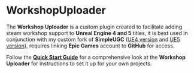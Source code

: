 # WorkshopUploader
The **Workshop Uploader** is a custom plugin created to facilitate adding steam workshop support to **Unreal Engine 4 and 5** titles, it is best used in conjunction with my custom fork of **SimpleUGC** ([UE4 version](https://github.com/randomperson189/UGCExample/tree/release-ue4-custom) and [UE5 version](https://github.com/randomperson189/UGCExample/tree/release-ue5-custom)), requires linking **Epic Games** account to **GitHub** for access.

Follow the [**Quick Start Guide**](Documentation/QuickStart.md) for a comprehensive look at the **Workshop Uploader** for instructions to set it up for your own projects.
